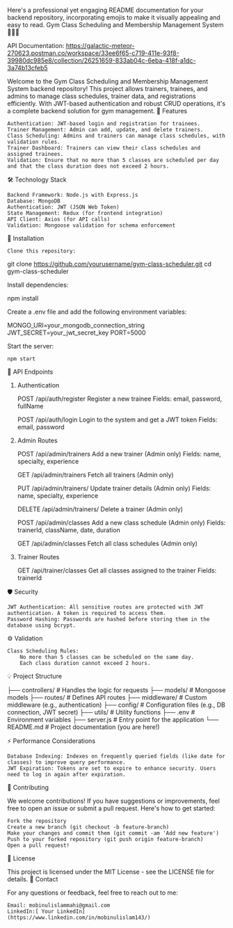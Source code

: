 Here's a professional yet engaging README documentation for your backend repository, incorporating emojis to make it visually appealing and easy to read.
Gym Class Scheduling and Membership Management System 🏋️‍♂️📅

API Documentation: https://galactic-meteor-270623.postman.co/workspace/33ee6f65-c719-411e-93f8-39980dc985e8/collection/26251659-833ab04c-6eba-418f-a1dc-3a74b13cfeb5

Welcome to the Gym Class Scheduling and Membership Management System backend repository! This project allows trainers, trainees, and admins to manage class schedules, trainer data, and registrations efficiently. With JWT-based authentication and robust CRUD operations, it's a complete backend solution for gym management.
🚀 Features

    Authentication: JWT-based login and registration for trainees.
    Trainer Management: Admin can add, update, and delete trainers.
    Class Scheduling: Admins and trainers can manage class schedules, with validation rules.
    Trainer Dashboard: Trainers can view their class schedules and assigned trainees.
    Validation: Ensure that no more than 5 classes are scheduled per day and that the class duration does not exceed 2 hours.

🛠️ Technology Stack

    Backend Framework: Node.js with Express.js
    Database: MongoDB
    Authentication: JWT (JSON Web Token)
    State Management: Redux (for frontend integration)
    API Client: Axios (for API calls)
    Validation: Mongoose validation for schema enforcement

🔧 Installation

    Clone this repository:

git clone https://github.com/yourusername/gym-class-scheduler.git
cd gym-class-scheduler

Install dependencies:

npm install

Create a .env file and add the following environment variables:

MONGO_URI=your_mongodb_connection_string
JWT_SECRET=your_jwt_secret_key
PORT=5000

Start the server:

    npm start

📡 API Endpoints
1. Authentication

    POST /api/auth/register
        Register a new trainee
        Fields: email, password, fullName

    POST /api/auth/login
        Login to the system and get a JWT token
        Fields: email, password

2. Admin Routes

    POST /api/admin/trainers
        Add a new trainer (Admin only)
        Fields: name, specialty, experience

    GET /api/admin/trainers
        Fetch all trainers (Admin only)

    PUT /api/admin/trainers/
        Update trainer details (Admin only)
        Fields: name, specialty, experience

    DELETE /api/admin/trainers/
        Delete a trainer (Admin only)

    POST /api/admin/classes
        Add a new class schedule (Admin only)
        Fields: trainerId, className, date, duration

    GET /api/admin/classes
        Fetch all class schedules (Admin only)

3. Trainer Routes

    GET /api/trainer/classes
        Get all classes assigned to the trainer
        Fields: trainerId

🛡️ Security

    JWT Authentication: All sensitive routes are protected with JWT authentication. A token is required to access them.
    Password Hashing: Passwords are hashed before storing them in the database using bcrypt.

⚙️ Validation

    Class Scheduling Rules:
        No more than 5 classes can be scheduled on the same day.
        Each class duration cannot exceed 2 hours.

💡 Project Structure

├── controllers/        # Handles the logic for requests
├── models/             # Mongoose models
├── routes/             # Defines API routes
├── middleware/         # Custom middleware (e.g., authentication)
├── config/             # Configuration files (e.g., DB connection, JWT secret)
├── utils/              # Utility functions
├── .env                # Environment variables
├── server.js           # Entry point for the application
└── README.md           # Project documentation (you are here!)

⚡ Performance Considerations

    Database Indexing: Indexes on frequently queried fields (like date for classes) to improve query performance.
    JWT Expiration: Tokens are set to expire to enhance security. Users need to log in again after expiration.

👥 Contributing

We welcome contributions! If you have suggestions or improvements, feel free to open an issue or submit a pull request. Here's how to get started:

    Fork the repository
    Create a new branch (git checkout -b feature-branch)
    Make your changes and commit them (git commit -am 'Add new feature')
    Push to your forked repository (git push origin feature-branch)
    Open a pull request!

📜 License

This project is licensed under the MIT License - see the LICENSE file for details.
🤖 Contact

For any questions or feedback, feel free to reach out to me:

    Email: mobinulislammahi@gmail.com
    LinkedIn:[ Your LinkedIn](https://www.linkedin.com/in/mobinulislam143/)
